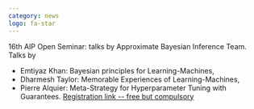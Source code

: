```yaml
---
category: news
logo: fa-star
---
```


16th AIP Open Seminar: talks by Approximate Bayesian Inference Team. Talks by
 - Emtiyaz Khan: Bayesian principles for Learning-Machines,
 - Dharmesh Taylor: Memorable Experiences of Learning-Machines,
 - Pierre Alquier: Meta-Strategy for Hyperparameter Tuning with Guarantees.
[Registration link -- free but compulsory](https://c5dc59ed978213830355fc8978.doorkeeper.jp/events/113728)
